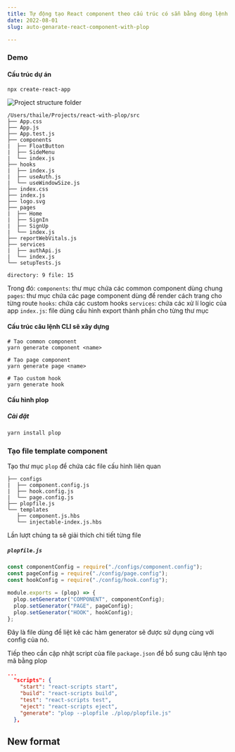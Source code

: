 ```yaml
---
title: Tự động tạo React component theo cấu trúc có sẵn bằng dòng lệnh với Plop.js
date: 2022-08-01
slug: auto-genarate-react-component-with-plop

---
```

### Demo

#### Cấu trúc dự án

    npx create-react-app

![](/project_structure.png "Project structure folder")


```
/Users/thaile/Projects/react-with-plop/src
├── App.css
├── App.js
├── App.test.js
├── components
|  ├── FloatButton
|  ├── SideMenu
|  └── index.js
├── hooks
|  ├── index.js
|  ├── useAuth.js
|  └── useWindowSize.js
├── index.css
├── index.js
├── logo.svg
├── pages
|  ├── Home
|  ├── SignIn
|  ├── SignUp
|  └── index.js
├── reportWebVitals.js
├── services
|  ├── authApi.js
|  └── index.js
└── setupTests.js

directory: 9 file: 15
```

Trong đó:
`components`: thư mục chứa các common component dùng chung
`pages`: thư mục chứa các page component dùng để render cách trang cho từng route
`hooks`: chứa các custom hooks
`services`: chứa các xử lí logic của app
`index.js`: file dùng cấu hình export thành phần cho từng thư mục


#### Cấu trúc câu lệnh CLI sẽ xây dựng

```
# Tạo common component
yarn generate component <name>

# Tạo page component
yarn generate page <name>

# Tạo custom hook
yarn generate hook
```


#### Cấu hình plop

##### Cài đặt
```bash
yarn install plop
```

### Tạo file template component

Tạo thư mục `plop` để chứa các file cấu hình liên quan

```
├── configs
|  ├── component.config.js
|  ├── hook.config.js
|  └── page.config.js
├── plopfile.js
└── templates
   ├── component.js.hbs
   └── injectable-index.js.hbs
```

Lần lượt chúng ta sẽ giải thích chi tiết từng file

##### `plopfile.js`
```javascript
const componentConfig = require("./configs/component.config");
const pageConfig = require("./config/page.config");
const hookConfig = require("./config/hook.config");

module.exports = (plop) => {
  plop.setGenerator("COMPONENT", componentConfig);
  plop.setGenerator("PAGE", pageConfig);
  plop.setGenerator("HOOK", hookConfig);
};
```
Đây là file dùng để liệt kê các hàm generator sẽ được sử dụng  cùng với config của nó.

Tiếp theo cần cập nhật script của file `package.json` để bổ sung câu lệnh tạo mã bằng plop

```json
...
  "scripts": {
    "start": "react-scripts start",
    "build": "react-scripts build",
    "test": "react-scripts test",
    "eject": "react-scripts eject",
    "generate": "plop --plopfile ./plop/plopfile.js"
  },

```

## New format

> 